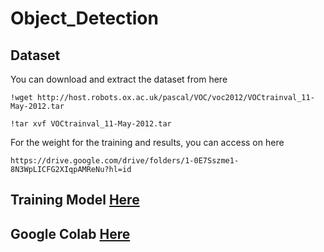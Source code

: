 # Object_Detection

## Dataset 
You can download and extract the dataset from here

```
!wget http://host.robots.ox.ac.uk/pascal/VOC/voc2012/VOCtrainval_11-May-2012.tar

!tar xvf VOCtrainval_11-May-2012.tar
```

For the weight for the training and results, you can access on here
```
https://drive.google.com/drive/folders/1-0E7Sszme1-8N3WpLICFG2XIqpAMReNu?hl=id
```

## Training Model [Here](https://github.com/skhotijah/Experiment_Tracking_TrueFoundry_Object_Detection/blob/main/train/train.py) 

## Google Colab [Here](https://colab.research.google.com/drive/1u5PuGCEbYhru_qJ99orZuFl3d1sAsH33#scrollTo=FmmB5HHfXvES)
